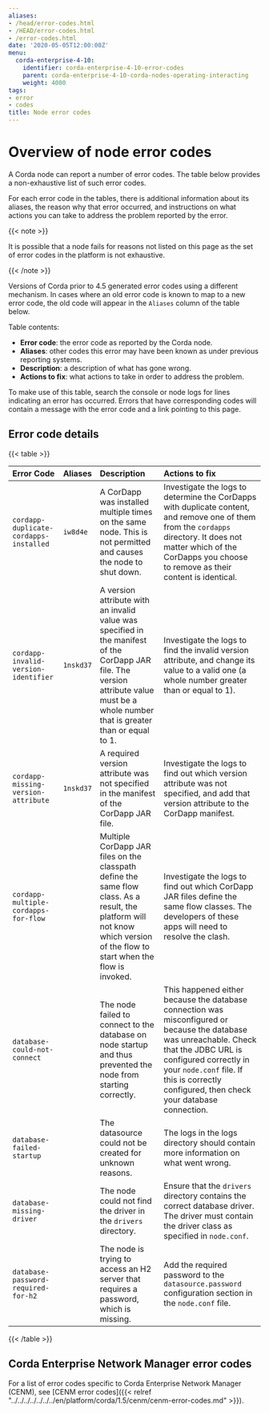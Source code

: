 ```yaml
---
aliases:
- /head/error-codes.html
- /HEAD/error-codes.html
- /error-codes.html
date: '2020-05-05T12:00:00Z'
menu:
  corda-enterprise-4-10:
    identifier: corda-enterprise-4-10-error-codes
    parent: corda-enterprise-4-10-corda-nodes-operating-interacting
    weight: 4000
tags:
- error
- codes
title: Node error codes
---
```


# Overview of node error codes

A Corda node can report a number of error codes. The table below provides a non-exhaustive list of such error codes.

For each error code in the tables, there is additional information about its aliases, the reason why that error occurred, and instructions on what actions
you can take to address the problem reported by the error.

{{< note >}}

It is possible that a node fails for reasons not listed on this page as the set of error codes in the platform is not exhaustive.

{{< /note >}}

Versions of Corda prior to 4.5 generated error codes using a different mechanism. In cases where an old error code is
known to map to a new error code, the old code will appear in the `Aliases` column of the table below.

Table contents:
 - **Error code**: the error code as reported by the Corda node.
 - **Aliases**: other codes this error may have been known as under previous reporting systems.
 - **Description**: a description of what has gone wrong.
 - **Actions to fix**: what actions to take in order to address the problem.

To make use of this table, search the console or node logs for lines indicating an error has occurred. Errors that have
corresponding codes will contain a message with the error code and a link pointing to this page.

## Error code details

{{< table >}}

| Error Code | Aliases | Description | Actions to fix |
| :---------- | :------- | :----------- | :-------------- |
| `cordapp-duplicate-cordapps-installed` | `iw8d4e` | A CorDapp was installed multiple times on the same node. This is not permitted and causes the node to shut down. | Investigate the logs to determine the CorDapps with duplicate content, and remove one of them from the `cordapps` directory. It does not matter which of the CorDapps you choose to remove as their content is identical. |
| `cordapp-invalid-version-identifier` | `1nskd37` | A version attribute with an invalid value was specified in the manifest of the CorDapp JAR file. The version attribute value must be a whole number that is greater than or equal to 1. | Investigate the logs to find the invalid version attribute, and change its value to a valid one (a whole number greater than or equal to 1). |
| `cordapp-missing-version-attribute` | `1nskd37` | A required version attribute was not specified in the manifest of the CorDapp JAR file. | Investigate the logs to find out which version attribute was not specified, and add that version attribute to the CorDapp manifest. |
| `cordapp-multiple-cordapps-for-flow` |  | Multiple CorDapp JAR files on the classpath define the same flow class. As a result, the platform will not know which version of the flow to start when the flow is invoked. | Investigate the logs to find out which CorDapp JAR files define the same flow classes. The developers of these apps will need to resolve the clash. |
| `database-could-not-connect` |  | The node failed to connect to the database on node startup and thus prevented the node from starting correctly. | This happened either because the database connection was misconfigured or because the database was unreachable. Check that the JDBC URL is configured correctly in your `node.conf` file. If this is correctly configured, then check your database connection. |
| `database-failed-startup` |  | The datasource could not be created for unknown reasons. | The logs in the logs directory should contain more information on what went wrong. |
| `database-missing-driver` |  | The node could not find the driver in the `drivers` directory. | Ensure that the `drivers` directory contains the correct database driver. The driver must contain the driver class as specified in `node.conf`.  |
| `database-password-required-for-h2` |  | The node is trying to access an H2 server that requires a password, which is missing. | Add the required password to the `datasource.password` configuration section in the `node.conf` file. |

{{< /table >}}

## Corda Enterprise Network Manager error codes

For a list of error codes specific to Corda Enterprise Network Manager (CENM), see [CENM error codes]({{< relref "../../../../../../../en/platform/corda/1.5/cenm/cenm-error-codes.md" >}}).
